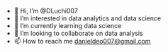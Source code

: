 - 👋 Hi, I’m @DLuchi007
- 👀 I’m interested in data analytics and data science 
- 🌱 I’m currently learning data science 
- 💞️ I’m looking to collaborate on data analysis 
- 📫 How to reach me danieldeo007@gmail.com

<!---
DLuchi007/DLuchi007 is a ✨ special ✨ repository because its `README.md` (this file) appears on your GitHub profile.
You can click the Preview link to take a look at your changes.
--->
